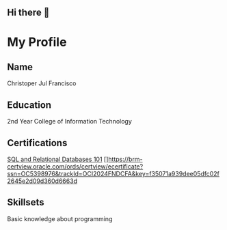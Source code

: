## Hi there 👋

<!--
**Christoper18/Christoper18** is a ✨ _special_ ✨ repository because its `README.md` (this file) appears on your GitHub profile.

Here are some ideas to get you started:

- 🔭 I’m currently working on ...
- 🌱 I’m currently learning ...
- 👯 I’m looking to collaborate on ...
- 🤔 I’m looking for help with ...
- 💬 Ask me about ...
- 📫 How to reach me: ...
- 😄 Pronouns: ...
- ⚡ Fun fact: ...
-->

# My Profile
## Name
Christoper Jul Francisco

## Education
2nd Year College of Information Technology

## Certifications
[SQL and Relational Databases 101](https://courses.cognitiveclass.ai/certificates/a20c4569e3f84048b6a064be8c8abcc4)
[]https://brm-certview.oracle.com/ords/certview/ecertificate?ssn=OC5398976&trackId=OCI2024FNDCFA&key=f35071a939dee05dfc02f2645e2d09d360d6663d

## Skillsets
Basic knowledge about programming
